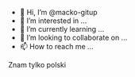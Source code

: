 - 👋 Hi, I’m @macko-gitup
- 👀 I’m interested in ...
- 🌱 I’m currently learning ...
- 💞️ I’m looking to collaborate on ...
- 📫 How to reach me ...

<!---hi,napisz  do mnie...
macko-gitup/macko-gitup is a ✨ special ✨ repository because its `README.md` (this file) appears on your GitHub profile.
You can click the Preview link to take a look at your changes.
--->
Znam tylko polski 
